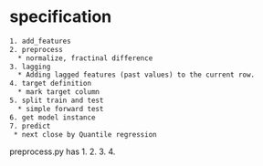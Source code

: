 # specification

```txt
1. add_features
2. preprocess
  * normalize, fractinal difference 
3. lagging
  * Adding lagged features (past values) to the current row.
4. target definition
  * mark target column
5. split train and test
  * simple forward test
6. get model instance
7. predict
 * next close by Quantile regression
```

preprocess.py has 1. 2. 3. 4.
